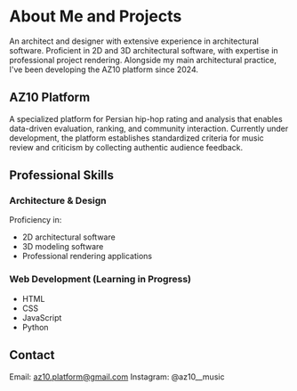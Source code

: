<div>
  
# About Me and Projects
An architect and designer with extensive experience in architectural software. Proficient in 2D and 3D architectural software, with expertise in professional project rendering. Alongside my main architectural practice, I've been developing the AZ10 platform since 2024.

## AZ10 Platform
A specialized platform for Persian hip-hop rating and analysis that enables data-driven evaluation, ranking, and community interaction. Currently under development, the platform establishes standardized criteria for music review and criticism by collecting authentic audience feedback.

## Professional Skills

### Architecture & Design
Proficiency in:
- 2D architectural software
- 3D modeling software
- Professional rendering applications

### Web Development (Learning in Progress)
- HTML
- CSS
- JavaScript
- Python

## Contact
Email: az10.platform@gmail.com
Instagram: @az10__music

</div>
